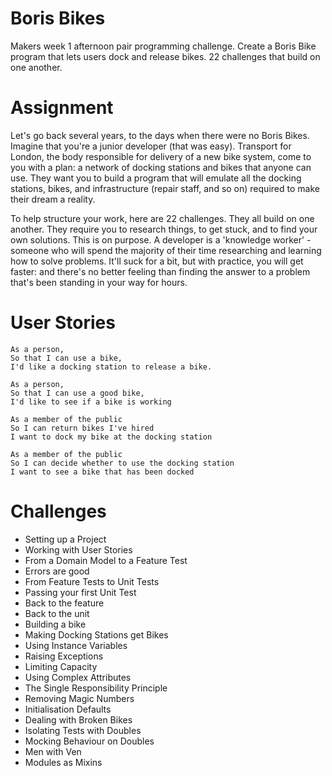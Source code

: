 # Boris Bikes 

Makers week 1 afternoon pair programming challenge.
Create a Boris Bike program that lets users dock and release bikes. 22 challenges that build on one another.

# Assignment

Let's go back several years, to the days when there were no Boris Bikes. Imagine that you're a junior developer (that was easy). Transport for London, the body responsible for delivery of a new bike system, come to you with a plan: a network of docking stations and bikes that anyone can use. They want you to build a program that will emulate all the docking stations, bikes, and infrastructure (repair staff, and so on) required to make their dream a reality.

To help structure your work, here are 22 challenges. They all build on one another. They require you to research things, to get stuck, and to find your own solutions. This is on purpose. A developer is a 'knowledge worker' - someone who will spend the majority of their time researching and learning how to solve problems. It'll suck for a bit, but with practice, you will get faster: and there's no better feeling than finding the answer to a problem that's been standing in your way for hours.

# User Stories
```
As a person,
So that I can use a bike,
I'd like a docking station to release a bike.

As a person,
So that I can use a good bike,
I'd like to see if a bike is working
```
```
As a member of the public
So I can return bikes I've hired
I want to dock my bike at the docking station

As a member of the public
So I can decide whether to use the docking station
I want to see a bike that has been docked
```
# Challenges

- Setting up a Project
- Working with User Stories
- From a Domain Model to a Feature Test
- Errors are good
- From Feature Tests to Unit Tests
- Passing your first Unit Test
- Back to the feature
- Back to the unit
- Building a bike
- Making Docking Stations get Bikes
- Using Instance Variables
- Raising Exceptions
- Limiting Capacity
- Using Complex Attributes
- The Single Responsibility Principle
- Removing Magic Numbers
- Initialisation Defaults
- Dealing with Broken Bikes
- Isolating Tests with Doubles
- Mocking Behaviour on Doubles
- Men with Ven
- Modules as Mixins

